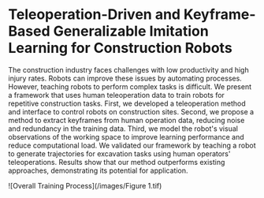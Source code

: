 # Teleoperation-Driven and Keyframe-Based Generalizable Imitation Learning for Construction Robots

The construction industry faces challenges with low productivity and high injury rates. Robots can improve these issues by automating processes. However, teaching robots to perform complex tasks is difficult. We present a framework that uses human teleoperation data to train robots for repetitive construction tasks. First, we developed a teleoperation method and interface to control robots on construction sites. Second, we propose a method to extract keyframes from human operation data, reducing noise and redundancy in the training data. Third, we model the robot's visual observations of the working space to improve learning performance and reduce computational load. We validated our framework by teaching a robot to generate trajectories for excavation tasks using human operators' teleoperations. Results show that our method outperforms existing approaches, demonstrating its potential for application.

![Overall Training Process](/images/Figure 1.tif)
